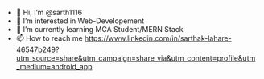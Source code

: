 - 👋 Hi, I’m @sarth1116
- 👀 I’m interested in Web-Developement
- 🌱 I’m currently learning MCA Student/MERN Stack
- 📫 How to reach me https://www.linkedin.com/in/sarthak-lahare-46547b249?utm_source=share&utm_campaign=share_via&utm_content=profile&utm_medium=android_app


<!---
sarth1116/sarth1116 is a ✨ special ✨ repository because its `README.md` (this file) appears on your GitHub profile.
You can click the Preview link to take a look at your changes.
--->
